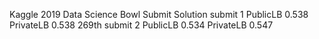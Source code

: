 Kaggle 2019 Data Science Bowl Submit Solution
submit 1 PublicLB 0.538 PrivateLB 0.538 269th
submit 2 PublicLB 0.534 PrivateLB 0.547

